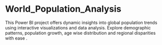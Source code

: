 # World_Population_Analysis
This Power BI project offers dynamic insights into global population trends using interactive visualizations and data analysis. Explore demographic patterns, population growth, age wise distribution and regional disparities with ease .
